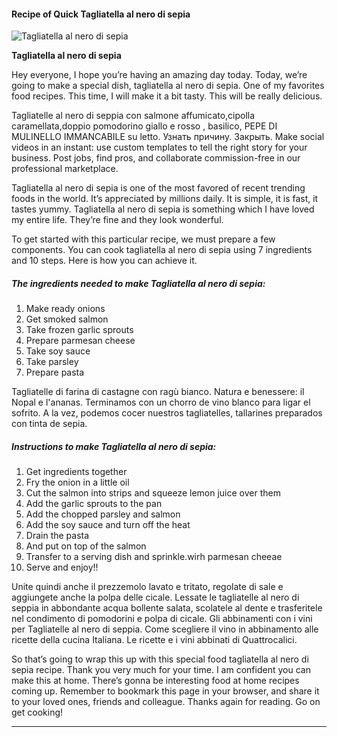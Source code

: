             

#### Recipe of Quick Tagliatella al nero di sepia

![Tagliatella al nero di sepia](https://img-global.cpcdn.com/recipes/d3f2bfa3d18aa971/751x532cq70/tagliatella-al-nero-di-sepia-recipe-main-photo.jpg)

**Tagliatella al nero di sepia**

Hey everyone, I hope you’re having an amazing day today. Today, we’re going to make a special dish, tagliatella al nero di sepia. One of my favorites food recipes. This time, I will make it a bit tasty. This will be really delicious.

Tagliatelle al nero di seppia con salmone affumicato,cipolla caramellata,doppio pomodorino giallo e rosso , basilico, PEPE DI MULINELLO IMMANCABILE su letto. Узнать причину. Закрыть. Make social videos in an instant: use custom templates to tell the right story for your business. Post jobs, find pros, and collaborate commission-free in our professional marketplace.

Tagliatella al nero di sepia is one of the most favored of recent trending foods in the world. It’s appreciated by millions daily. It is simple, it is fast, it tastes yummy. Tagliatella al nero di sepia is something which I have loved my entire life. They’re fine and they look wonderful.

To get started with this particular recipe, we must prepare a few components. You can cook tagliatella al nero di sepia using 7 ingredients and 10 steps. Here is how you can achieve it.

##### The ingredients needed to make Tagliatella al nero di sepia:

1.  Make ready onions
2.  Get smoked salmon
3.  Take frozen garlic sprouts
4.  Prepare parmesan cheese
5.  Take soy sauce
6.  Take parsley
7.  Prepare pasta

Tagliatelle di farina di castagne con ragù bianco. Natura e benessere: il Nopal e l'ananas. Terminamos con un chorro de vino blanco para ligar el sofrito. A la vez, podemos cocer nuestros tagliatelles, tallarines preparados con tinta de sepia.

##### Instructions to make Tagliatella al nero di sepia:

1.  Get ingredients together
2.  Fry the onion in a little oil
3.  Cut the salmon into strips and squeeze lemon juice over them
4.  Add the garlic sprouts to the pan
5.  Add the chopped parsley and salmon
6.  Add the soy sauce and turn off the heat
7.  Drain the pasta
8.  And put on top of the salmon
9.  Transfer to a serving dish and sprinkle.wirh parmesan cheeae
10.  Serve and enjoy!!

Unite quindi anche il prezzemolo lavato e tritato, regolate di sale e aggiungete anche la polpa delle cicale. Lessate le tagliatelle al nero di seppia in abbondante acqua bollente salata, scolatele al dente e trasferitele nel condimento di pomodorini e polpa di cicale. Gli abbinamenti con i vini per Tagliatelle al nero di seppia. Come scegliere il vino in abbinamento alle ricette della cucina Italiana. Le ricette e i vini abbinati di Quattrocalici.

So that’s going to wrap this up with this special food tagliatella al nero di sepia recipe. Thank you very much for your time. I am confident you can make this at home. There’s gonna be interesting food at home recipes coming up. Remember to bookmark this page in your browser, and share it to your loved ones, friends and colleague. Thanks again for reading. Go on get cooking!

* * *